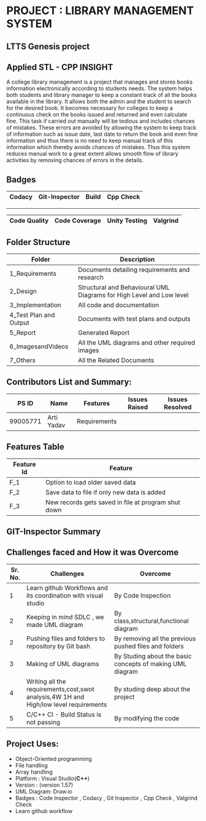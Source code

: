 # PROJECT : LIBRARY MANAGEMENT SYSTEM



## **LTTS Genesis project** 
 
## **Applied STL - CPP INSIGHT**
A college library management is a project that manages and stores books information electronically according to students needs. The system helps both students and library manager to keep a constant track of all the books available in the library. It allows both the admin and the student to search for the desired book. It becomes necessary for colleges to keep a continuous check on the books issued and returned and even calculate fine. This task if carried out manually will be tedious and includes chances of mistakes. These errors are avoided by allowing the system to keep track of information such as issue date, last date to return the book and even fine information and thus there is no need to keep manual track of this information which thereby avoids chances of mistakes.
Thus this system reduces manual work to a great extent allows smooth flow of library activities by removing chances of errors in the details.




## **Badges**
|Codacy | Git-Inspector | Build | Cpp Check | 
|--- |---|---|--- |

-----------------------------
|Code Quality | Code Coverage | Unity Testing |Valgrind|
|----|---|---|---|




## Folder Structure

| Folder  | Description  |
|--- |--- |
| 1_Requirements | Documents detailing requirements and research |
| 2_Design | Structural and Behavioural UML Diagrams for High Level and Low level |
| 3_Implementation | All code and documentation |
| 4_Test Plan and Output | Documents with test plans and outputs |
| 5_Report | Generated Report |
| 6_ImagesandVideos | All the UML diagrams and other required images |
|7_Others | All the Related Documents|


  
## Contributors List and Summary:

| PS ID  | Name          | Features                    | Issues Raised |  Issues Resolved   |
|---     |---            |---                          |---------------|----------------|
| 99005771 | Arti Yadav |Requirements  |           |             |  



## Features Table 

 |Feature Id	|Feature|
 |--------------|-------|
|F_1	|Option to load older saved data|
|F_2	|Save data to file if only new data is added|
|F_3	|New records gets saved in file at program shut down|

## GIT-Inspector Summary

## Challenges faced and How it was Overcome

| Sr. No. | Challenges | Overcome |
|--- |--- |--- |
|1 | Learn  github Workflows and its coordination with visual studio | By Code Inspection |
|2 |Keeping in mind SDLC , we made UML diagram  |  By class,structural,functional diagram |
|2 |Pushing files and folders to repository by Git bash | By removing all the previous pushed files and folders | 
|3 |Making of UML diagrams | By Studing about the basic concepts of making UML diagram |
|4 |Writing all the requirements,cost,swot analysis,4W 1H and High/low level requirements | By studing deep about the project |
|5 | C/C++ CI - Build Status is not passing |  By modifying the code |



 ##   Project Uses:
   *  Object-Oriented programming
   *  File handling
   *  Array handling
   *  Platform : Visual Studio(**C++**) 
   *  Version : (version 1.57)
   *  UML Diagram: Draw.io
   *  Badges : Code Inspector , Codacy , Git Inspector , Cpp Check , Valgrind Check
   *  Learn github workflow
 
 
